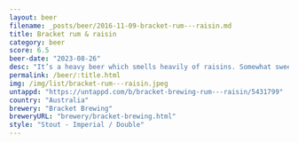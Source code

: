 ```yaml
---
layout: beer
filename: _posts/beer/2016-11-09-bracket-rum---raisin.md
title: Bracket rum & raisin
category: beer
score: 6.5
beer-date: "2023-08-26"
desc: "It’s a heavy beer which smells heavily of raisins. Somewhat sweet in flavour. No lingering alcohol"
permalink: /beer/:title.html
img: /img/list/bracket-rum---raisin.jpeg
untappd: "https://untappd.com/b/bracket-brewing-rum---raisin/5431799"
country: "Australia"
brewery: "Bracket Brewing"
breweryURL: "brewery/bracket-brewing.html"
style: "Stout - Imperial / Double"
---
```

